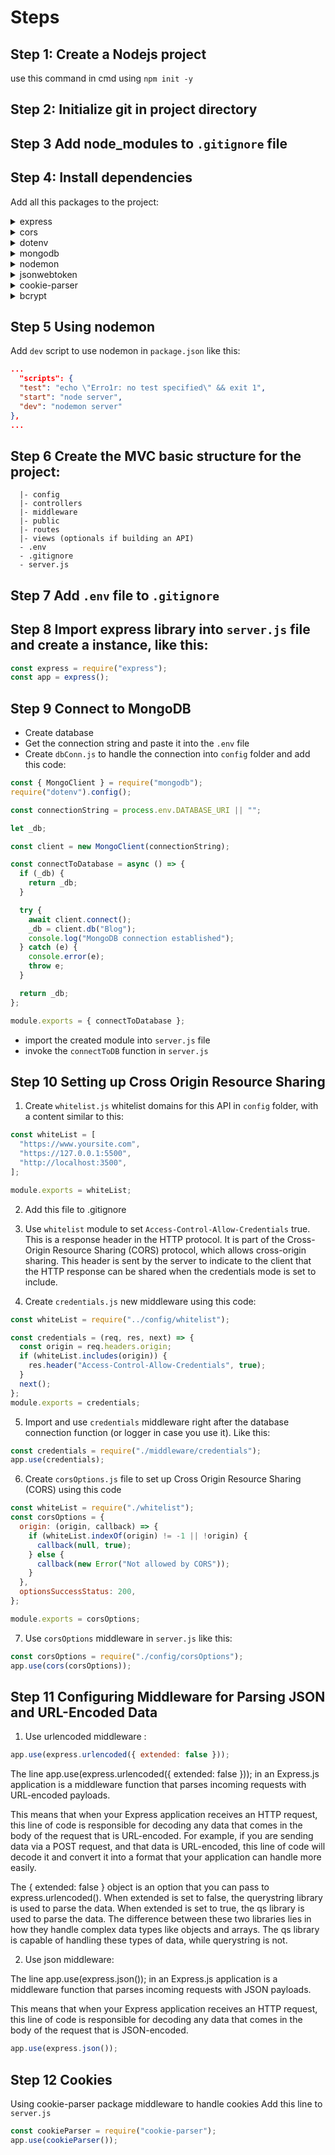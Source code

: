 # Steps

## Step 1: Create a Nodejs project

use this command in cmd using `npm init -y`

## Step 2: Initialize git in project directory

## Step 3 Add node_modules to `.gitignore` file

## Step 4: Install dependencies

Add all this packages to the project:

<details>
<summary>express</summary>
REST API framework
</details>
<details>
<summary>cors</summary>
to allow resources from one domain to be accessed from another domain
</details>
<details>
<summary>dotenv</summary>
used to manage environment variables. Environment variables are useful for setting up things that don't change often, such as URLs, authentication keys, and passwords. This helps keep sensitive keys and passwords secure by storing them outside of the source code
</details>
<details>
<summary>mongodb</summary>
official mongodb driver
</details>
<details>
<summary>nodemon</summary>
automatically restarts the node application when file changes in the directory are detected
</details>
<details>
<summary>jsonwebtoken</summary>
implements JSON Web Tokens (JWTs).
</details>
<details>
<summary>cookie-parser</summary>
used to save jwt credentials in cookies
</details>
<details>
<summary> bcrypt</summary>
to handle password management and generate
</details>

## Step 5 Using nodemon

Add `dev` script to use nodemon in `package.json` like this:

```json
...
  "scripts": {
  "test": "echo \"Erro1r: no test specified\" && exit 1",
  "start": "node server",
  "dev": "nodemon server"
},
...
```

## Step 6 Create the MVC basic structure for the project:

```code
  |- config
  |- controllers
  |- middleware
  |- public
  |- routes
  |- views (optionals if building an API)
  - .env
  - .gitignore
  - server.js
```

## Step 7 Add `.env` file to `.gitignore`

## Step 8 Import express library into `server.js` file and create a instance, like this:

```javascript
const express = require("express");
const app = express();
```

## Step 9 Connect to MongoDB

- Create database
- Get the connection string and paste it into the `.env` file
- Create `dbConn.js` to handle the connection into `config` folder and add this code:

```javascript
const { MongoClient } = require("mongodb");
require("dotenv").config();

const connectionString = process.env.DATABASE_URI || "";

let _db;

const client = new MongoClient(connectionString);

const connectToDatabase = async () => {
  if (_db) {
    return _db;
  }

  try {
    await client.connect();
    _db = client.db("Blog");
    console.log("MongoDB connection established");
  } catch (e) {
    console.error(e);
    throw e;
  }

  return _db;
};

module.exports = { connectToDatabase };
```

- import the created module into `server.js` file
- invoke the `connectToDB` function in `server.js`

## Step 10 Setting up Cross Origin Resource Sharing

1. Create `whitelist.js` whitelist domains for this API in `config` folder, with a content similar to this:

```javascript
const whiteList = [
  "https://www.yoursite.com",
  "https://127.0.0.1:5500",
  "http://localhost:3500",
];

module.exports = whiteList;
```

2. Add this file to .gitignore

3. Use `whitelist` module to set `Access-Control-Allow-Credentials` true. This is a response header in the HTTP protocol. It is part of the Cross-Origin Resource Sharing (CORS) protocol, which allows cross-origin sharing. This header is sent by the server to indicate to the client that the HTTP response can be shared when the credentials mode is set to include.
4. Create `credentials.js` new middleware using this code:

```javascript
const whiteList = require("../config/whitelist");

const credentials = (req, res, next) => {
  const origin = req.headers.origin;
  if (whiteList.includes(origin)) {
    res.header("Access-Control-Allow-Credentials", true);
  }
  next();
};
module.exports = credentials;
```

5. Import and use `credentials` middleware right after the database connection function (or logger in case you use it). Like this:

```javascript
const credentials = require("./middleware/credentials");
app.use(credentials);
```

6. Create `corsOptions.js` file to set up Cross Origin Resource Sharing (CORS) using this code

```javascript
const whiteList = require("./whitelist");
const corsOptions = {
  origin: (origin, callback) => {
    if (whiteList.indexOf(origin) != -1 || !origin) {
      callback(null, true);
    } else {
      callback(new Error("Not allowed by CORS"));
    }
  },
  optionsSuccessStatus: 200,
};

module.exports = corsOptions;
```

7. Use `corsOptions` middleware in `server.js` like this:

```javascript
const corsOptions = require("./config/corsOptions");
app.use(cors(corsOptions));
```

## Step 11 Configuring Middleware for Parsing JSON and URL-Encoded Data

1. Use urlencoded middleware :

```javascript
app.use(express.urlencoded({ extended: false }));
```

The line app.use(express.urlencoded({ extended: false })); in an Express.js application is a middleware function that parses incoming requests with URL-encoded payloads.

This means that when your Express application receives an HTTP request, this line of code is responsible for decoding any data that comes in the body of the request that is URL-encoded. For example, if you are sending data via a POST request, and that data is URL-encoded, this line of code will decode it and convert it into a format that your application can handle more easily.

The { extended: false } object is an option that you can pass to express.urlencoded(). When extended is set to false, the querystring library is used to parse the data. When extended is set to true, the qs library is used to parse the data. The difference between these two libraries lies in how they handle complex data types like objects and arrays. The qs library is capable of handling these types of data, while querystring is not.

2. Use json middleware:

The line app.use(express.json()); in an Express.js application is a middleware function that parses incoming requests with JSON payloads.

This means that when your Express application receives an HTTP request, this line of code is responsible for decoding any data that comes in the body of the request that is JSON-encoded.

```javascript
app.use(express.json());
```

## Step 12 Cookies

Using cookie-parser package middleware to handle cookies
Add this line to `server.js`

```javascript
const cookieParser = require("cookie-parser");
app.use(cookieParser());
```
